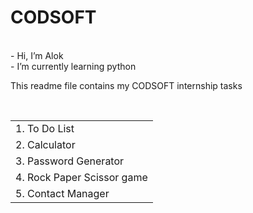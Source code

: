 # CODSOFT
<br>
- Hi, I’m Alok
<br>
- I’m currently learning python
<br>
<p>This readme file contains my CODSOFT internship tasks</p> 
<br>
<table>
    <tr><td>1. To Do List</td></tr>
    <tr><td>2. Calculator</td></tr>
    <tr><td>3. Password Generator</td></tr>
    <tr><td>4. Rock Paper Scissor game</td></tr>
    <tr><td>5. Contact Manager</td></tr>
</table>